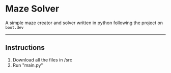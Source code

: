 # Maze Solver
A simple maze creator and solver written in python following the project on `boot.dev`
 
---
## Instructions
1. Download all the files in /src
2. Run "main.py"
